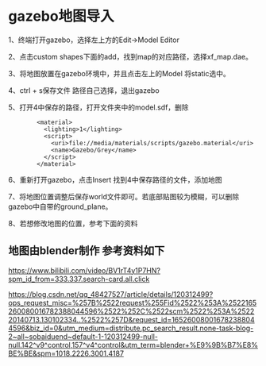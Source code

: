 # gazebo地图导入

1、终端打开gazebo，选择左上方的Edit->Model Editor

2、点击custom shapes下面的add，找到map的对应路径，选择xf_map.dae。

3、将地图放置在gazebo环境中，并且点击左上的Model 将static选中。

4、ctrl + s保存文件 路径自己选择，退出gazebo

5、打开4中保存的路径，打开文件夹中的model.sdf，删除

```
        <material>
          <lighting>1</lighting>
          <script>
            <uri>file://media/materials/scripts/gazebo.material</uri>
            <name>Gazebo/Grey</name>
          </script>
        </material>
```

6、重新打开gazebo，点击Insert 找到4中保存路径的文件，添加地图

7、将地图位置调整后保存world文件即可。若底部贴图较为模糊，可以删除gazebo中自带的ground_plane。

8、若想修改地图的位置，参考下面的资料

## 地图由blender制作 参考资料如下

https://www.bilibili.com/video/BV1rT4y1P7HN?spm_id_from=333.337.search-card.all.click

https://blog.csdn.net/qq_48427527/article/details/120312499?ops_request_misc=%257B%2522request%255Fid%2522%253A%2522165260080016782388044596%2522%252C%2522scm%2522%253A%252220140713.130102334..%2522%257D&request_id=165260080016782388044596&biz_id=0&utm_medium=distribute.pc_search_result.none-task-blog-2~all~sobaiduend~default-1-120312499-null-null.142^v9^control,157^v4^control&utm_term=blender+%E9%9B%B7%E8%BE%BE&spm=1018.2226.3001.4187



